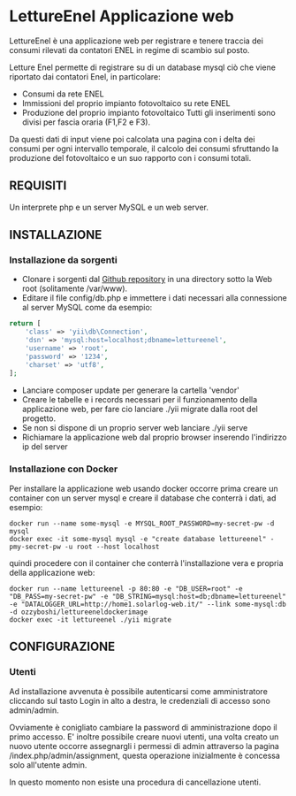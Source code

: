LettureEnel Applicazione web
================================

LettureEnel è una applicazione web per registrare e tenere traccia dei consumi rilevati da contatori ENEL in regime di scambio sul posto.

Letture Enel permette di registrare su di un database mysql ciò che viene riportato dai contatori Enel, in particolare:
* Consumi da rete ENEL
* Immissioni del proprio impianto fotovoltaico su rete ENEL
* Produzione del proprio impianto fotovoltaico
Tutti gli inserimenti sono divisi per fascia oraria (F1,F2 e F3).

Da questi dati di input viene poi calcolata una pagina con i delta dei consumi per ogni intervallo temporale, il calcolo dei consumi sfruttando la produzione del fotovoltaico e un suo rapporto con i consumi totali.

REQUISITI
------------

Un interprete php e un server MySQL e un web server.

INSTALLAZIONE
------------

### Installazione da sorgenti

* Clonare i sorgenti dal [Github repository](https://github.com/Ozzyboshi/LettureEnel.git) in una directory sotto la Web root (solitamente /var/www).
* Editare il file config/db.php e immettere i dati necessari alla connessione al server MySQL come da esempio:
```php
return [
    'class' => 'yii\db\Connection',
    'dsn' => 'mysql:host=localhost;dbname=lettureenel',
    'username' => 'root',
    'password' => '1234',
    'charset' => 'utf8',
];
```
* Lanciare composer update per generare la cartella 'vendor'
* Creare le tabelle e i records necessari per il funzionamento della applicazione web, per fare cio lanciare ./yii migrate dalla root del progetto.
* Se non si dispone di un proprio server web lanciare ./yii serve
* Richiamare la applicazione web dal proprio browser inserendo l'indirizzo ip del server

### Installazione con Docker
Per installare la applicazione web usando docker occorre prima creare un container con un server mysql e creare il database che conterrà i dati, ad esempio:
```
docker run --name some-mysql -e MYSQL_ROOT_PASSWORD=my-secret-pw -d mysql
docker exec -it some-mysql mysql -e "create database lettureenel" -pmy-secret-pw -u root --host localhost
```
quindi procedere con il container che conterrà l'installazione vera e propria della applicazione web:
```
docker run --name lettureenel -p 80:80 -e "DB_USER=root" -e "DB_PASS=my-secret-pw" -e "DB_STRING=mysql:host=db;dbname=lettureenel" -e "DATALOGGER_URL=http://home1.solarlog-web.it/" --link some-mysql:db -d ozzyboshi/lettureeneldockerimage
docker exec -it lettureenel ./yii migrate
```


CONFIGURAZIONE
-------------

### Utenti

Ad installazione avvenuta è possibile autenticarsi come amministratore cliccando sul tasto Login in alto a destra, le credenziali di accesso sono admin/admin.

Ovviamente è conigliato cambiare la password di amministrazione dopo il primo accesso.
E' inoltre possibile creare nuovi utenti, una volta creato un nuovo utente occorre assegnargli i permessi di admin attraverso la pagina /index.php/admin/assignment, questa operazione inizialmente è concessa solo all'utente admin.

In questo momento non esiste una procedura di cancellazione utenti.



